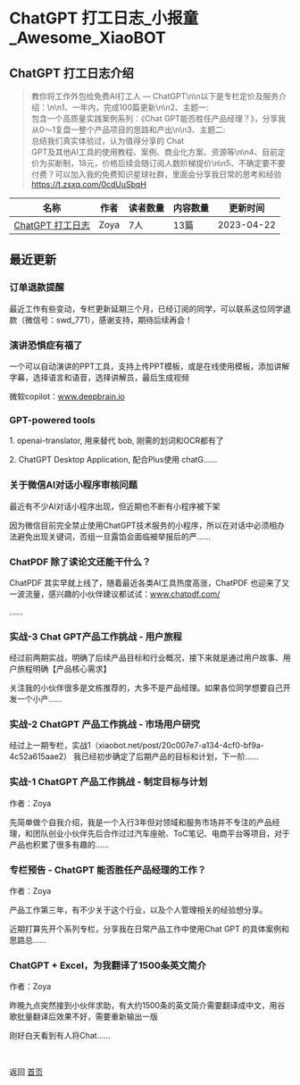 # ChatGPT 打工日志_小报童_Awesome_XiaoBOT

## ChatGPT 打工日志介绍
> 教你将工作外包给免费AI打工人 — ChatGPT\n\n以下是专栏定价及服务介绍：\n\n1、一年内，完成100篇更新\n\n2、主题一:  
包含一个高质量实践案例系列：《Chat GPT能否胜任产品经理？》，分享我从0～1复盘一整个产品项目的思路和产出\n\n3、主题二:  
总结我们真实体验过，认为值得分享的 Chat  
GPT及其他AI工具的使用教程、案例、商业化方案、资源等\n\n4、目前定价为买断制，18元，价格后续会随订阅人数阶梯提价\n\n5、不确定要不要付费？可以加入我的免费知识星球社群，里面会分享我日常的思考和经验  
https://t.zsxq.com/0cdUuSbqH  
  


|名称|作者|读者数量|内容数量|更新时间|
|---|---|---|---|---|
|[ChatGPT 打工日志](https://xiaobot.net/p/mudong771?refer=0b133df9-27dc-423b-8101-639049001c13)|Zoya|7人|13篇|2023-04-22|

## 最近更新
### 订单退款提醒

最近工作有些变动，专栏更新延期三个月，已经订阅的同学，可以联系这位同学退款（微信号：swd_771），感谢支持，期待后续再会！

### 演讲恐惧症有福了

一个可以自动演讲的PPT工具，支持上传PPT模板，或是在线使用模板，添加讲解字幕，选择语言和语音，选择讲解员，最后生成视频

微软copilot：www.deepbrain.io

### GPT-powered tools

1\. openai-translator, 用来替代 bob, 刚需的划词和OCR都有了

2\. ChatGPT Desktop Application, 配合Plus使用 chatG......

### 关于微信AI对话小程序审核问题

最近有不少AI对话小程序出现，但近期也不断有小程序被下架

因为微信目前完全禁止使用ChatGPT技术服务的小程序，所以在对话中必须相办法避免出现关键词，否组一旦露馅会面临被举报后的严......

### ChatPDF 除了读论文还能干什么？

ChatPDF 其实早就上线了，随着最近各类AI工具热度高涨，ChatPDF 也迎来了又一波流量，感兴趣的小伙伴建议都试试：www.chatpdf.com/

......

### 实战-3 Chat GPT产品工作挑战 - 用户旅程

经过前两期实战，明确了后续产品目标和行业概况，接下来就是通过用户故事、用户旅程明确【产品核心需求】

关注我的小伙伴很多是文栋推荐的，大多不是产品经理。如果各位同学想要自己开发一个小产......

### 实战-2 ChatGPT 产品工作挑战 - 市场用户研究

经过上一期专栏，实战1（xiaobot.net/post/20c007e7-a134-4cf0-bf9a-4c52a615aae2）
我已经初步确定了后期产品的目标和计划，下一阶......

### 实战-1 ChatGPT 产品工作挑战 - 制定目标与计划

作者：Zoya

先简单做个自我介绍，我是一个入行3年但对领域和服务市场并不专注的产品经理，和团队创业小伙伴先后合作过过汽车座舱、ToC笔记、电商平台等项目，对于产品也积累了很多有趣的......

### 专栏预告 - ChatGPT 能否胜任产品经理的工作？

作者：Zoya

产品工作第三年，有不少关于这个行业，以及个人管理相关的经验想分享。

近期打算先开个系列专栏，分享我在日常产品工作中使用Chat GPT 的具体案例和思路总......

### ChatGPT + Excel，为我翻译了1500条英文简介

作者：Zoya

昨晚九点突然接到小伙伴求助，有大约1500条的英文简介需要翻译成中文，用谷歌批量翻译后效果不好，需要重新输出一版

刚好白天看到有人将Chat......


<a href="https://github.com/Reno9527/awesome-xiaobot" style="color: white; text-decoration: none;">awesome-xiaobot</a>

返回 [首页](../README.md)
